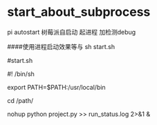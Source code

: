 # start_about_subprocess
pi autostart 
树莓派自启动  起进程  加检测debug



####使用进程启动效果等与 sh start.sh

#start.sh


#! /bin/sh

export PATH=$PATH:/usr/local/bin

cd /path/

nohup python project.py >> run_status.log 2>&1 &


